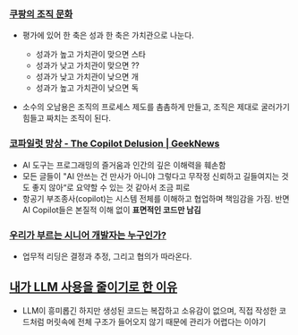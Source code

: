 
### [쿠팡의 조직 문화](https://www.linkedin.com/posts/%EB%8F%99%EC%9A%B1-%EC%9D%B4-575160177_%EC%B5%9C%EA%B7%BC%EC%97%90%EC%BF%A0%ED%8C%A1%EC%9D%98-%EC%A1%B0%EC%A7%81-%EB%AC%B8%ED%99%94%EC%97%90-%EB%8C%80%ED%95%B4-%EC%9D%B4%EC%95%BC%EA%B8%B0%EB%A5%BC-%EB%82%98%EB%88%8C-%EA%B8%B0%ED%9A%8C%EA%B0%80-%EC%9E%88%EC%97%88%EB%8B%A4-%EC%BF%A0%ED%8C%A1%EC%9D%98-activity-7330389268256739328-m-fw?utm_source=share&utm_medium=member_desktop&rcm=ACoAADsclsIBKTlnYFdg9iz5lyE8NMTs1RhhVy4)
- 평가에 있어 한 축은 성과 한 축은 가치관으로 나눈다.
	- 성과가 높고 가치관이 맞으면 스타
	- 성과가 낮고 가치관이 맞으면 ??
	- 성과가 낮고 가치관이 낮으면 개
	- 성과가 높고 가치관이 낮으면 독

- 소수의 오남용은 조직의 프로세스 제도를 촘촘하게 만들고, 조직은 제대로 굴러가기 힘들고 짜치는 조직이 된다.

### [코파일럿 망상 - The Copilot Delusion | GeekNews](https://news.hada.io/topic?id=21091)
- AI 도구는 프로그래밍의 즐거움과 인간의 깊은 이해력을 훼손함
- 모든 글들이 "AI 안쓰는 건 만사가 아니야 그렇다고 무작정 신뢰하고 길들여지는 것도 좋지 않아“로 요약할 수 있는 것 같아서 조금 피로
- 항공기 부조종사(copilot)는 시스템 전체를 이해하고 협업하며 책임감을 가짐. 반면 AI Copilot들은 본질적 이해 없이 **표면적인 코드만 남김**

### [우리가 부르는 시니어 개발자는 누구인가?](https://techblog.woowahan.com/2525/)
- 업무적 리딩은 결정과 추정, 그리고 협의가 따라온다.

## [내가 LLM 사용을 줄이기로 한 이유](https://news.hada.io/topic?id=21793)
- LLM이 흥미롭긴 하지만 생성된 코드는 복잡하고 소유감이 없으며, 직접 작성한 코드처럼 머릿속에 전체 구조가 들어오지 않기 때문에 관리가 어렵다는 이야기
